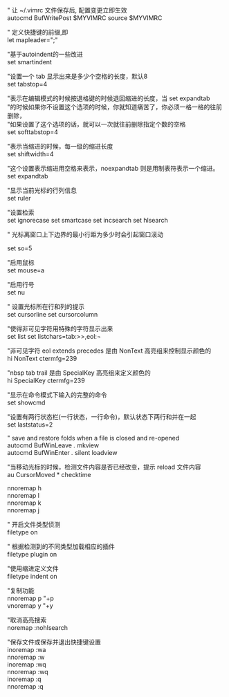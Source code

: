 " 让 ~/.vimrc 文件保存后, 配置变更立即生效  
autocmd BufWritePost $MYVIMRC source $MYVIMRC

" 定义快捷键的前缀,即<Leader>  
let mapleader=";"

"基于autoindent的一些改进  
set smartindent

"设置一个 tab 显示出来是多少个空格的长度，默认8  
set tabstop=4

"表示在编辑模式的时候按退格键的时候退回缩进的长度，当 set expandtab  
"的时候如果你不设置这个选项的时候，你就知道痛苦了，你必须一格一格的往前删除，  
"如果设置了这个选项的话，就可以一次就往前删除指定个数的空格  
set softtabstop=4

"表示当缩进的时候，每一级的缩进长度  
set shiftwidth=4

"这个设置表示缩进用空格来表示，noexpandtab 则是用制表符表示一个缩进。  
set expandtab

"显示当前光标的行列信息  
set ruler

"设置检索  
set ignorecase
set smartcase
set incsearch 
set hlsearch

" 光标离窗口上下边界的最小行距为多少时会引起窗口滚动  

set so=5

"启用鼠标  
set mouse=a

"启用行号  
set nu 

" 设置光标所在行和列的提示  
set cursorline
set cursorcolumn

"使得非可见字符用特殊的字符显示出来  
set list
set listchars=tab:>>,eol:¬

"非可见字符 eol extends precedes 是由 NonText 高亮组来控制显示颜色的  
hi NonText ctermfg=239

"nbsp tab trail 是由 SpecialKey 高亮组来定义颜色的  
hi SpecialKey ctermfg=239

"显示在命令模式下输入的完整的命令  
set showcmd

"设置有两行状态栏(一行状态，一行命令)，默认状态下两行和并在一起  
set laststatus=2

" save and restore folds when a file is closed and re-opened  
autocmd BufWinLeave *.* mkview  
autocmd BufWinEnter *.* silent loadview 

"当移动光标的时候，检测文件内容是否已经改变，提示 reload 文件内容  
au CursorMoved * checktime

nnoremap <c-h> <C-w>h  
nnoremap <c-l> <C-w>l  
nnoremap <c-k> <C-w>k  
nnoremap <c-j> <C-w>j  

" 开启文件类型侦测  
filetype on

" 根据检测到的不同类型加载相应的插件  
filetype plugin on

"使用缩进定义文件  
filetype indent on

"复制功能  
nnoremap <Leader>p "+p  
vnoremap <Leader>y "+y

"取消高亮搜索  
noremap <F2> :nohlsearch<CR>

"保存文件或保存并退出快捷键设置  
inoremap <c-s> <esc>:w<cr>a  
nnoremap <c-s> :w<cr>  
inoremap <c-a> <esc>:wq<cr>  
nnoremap <c-a> <esc>:wq<cr>  
inoremap <c-x> <esc>:q<cr>  
nnoremap <c-x> <esc>:q<cr>  
